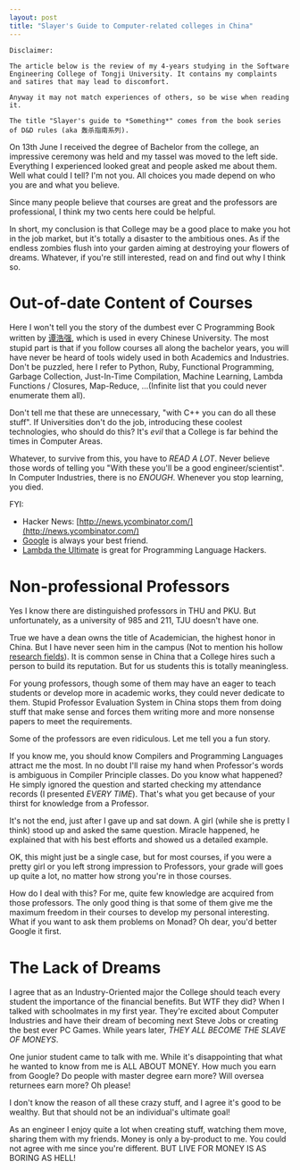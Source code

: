 ```yaml
---
layout: post
title: "Slayer's Guide to Computer-related colleges in China"
---
```


    Disclaimer:

    The article below is the review of my 4-years studying in the Software Engineering College of Tongji University. It contains my complaints and satires that may lead to discomfort.
    
    Anyway it may not match experiences of others, so be wise when reading it.
    
    The title "Slayer's guide to *Something*" comes from the book series of D&D rules (aka 轰杀指南系列).

On 13th June I received the degree of Bachelor from the college, an impressive ceremony was held and my tassel was moved to the left side. Everything I experienced looked great and people asked me about them. Well what could I tell? I'm not you. All choices you made depend on who you are and what you believe.

Since many people believe that courses are great and the professors are professional, I think my two cents here could be helpful.

In short, my conclusion is that College may be a good place to make you hot in the job market, but it's totally a disaster to the ambitious ones. As if the endless zombies flush into your garden aiming at destroying your flowers of dreams. Whatever, if you're still interested, read on and find out why I think so.

# Out-of-date Content of Courses
Here I won't tell you the story of the dumbest ever C Programming Book written by [谭浩强](http://zh.wikipedia.org/wiki/%E8%B0%AD%E6%B5%A9%E5%BC%BA), which is used in every Chinese University. The most stupid part is that if you follow courses all along the bachelor years, you will have never be heard of tools widely used in both Academics and Industries. Don't be puzzled, here I refer to Python, Ruby, Functional Programming, Garbage Collection, Just-In-Time Compilation, Machine Learning, Lambda Functions / Closures, Map-Reduce, ...(Infinite list that you could never enumerate them all).

Don't tell me that these are unnecessary, "with C++ you can do all these stuff". If Universities don't do the job, introducing these coolest technologies, who should do this? It's *evil* that a College is far behind the times in Computer Areas.

Whatever, to survive from this, you have to *READ A LOT*. Never believe those words of telling you "With these you'll be a good engineer/scientist". In Computer Industries, there is no *ENOUGH*. Whenever you stop learning, you died.

FYI:

* Hacker News: [http://news.ycombinator.com/](http://news.ycombinator.com/)
* [Google](http://www.google.com) is always your best friend.
* [Lambda the Ultimate](http://lambda-the-ultimate.org/) is great for Programming Language Hackers.

# Non-professional Professors
Yes I know there are distinguished professors in THU and PKU. But unfortunately, as a university of 985 and 211, TJU doesn't have one. 

True we have a dean owns the title of Academician, the highest honor in China. But I have never seen him in the campus (Not to mention his hollow [research fields](http://zh.wikipedia.org/wiki/%E5%91%A8%E5%85%B4%E9%93%AD)). It is common sense in China that a College hires such a person to build its reputation. But for us students this is totally meaningless.

For young professors, though some of them may have an eager to teach students or develop more in academic works, they could never dedicate to them. Stupid Professor Evaluation System in China stops them from doing stuff that make sense and forces them writing more and more nonsense papers to meet the requirements.

Some of the professors are even ridiculous. Let me tell you a fun story.

If you know me, you should know Compilers and Programming Languages attract me the most. In no doubt I'll raise my hand when Professor's words is ambiguous in Compiler Principle classes. Do you know what happened? He simply ignored the question and started checking my attendance records (I presented *EVERY TIME*). That's what you get because of your thirst for knowledge from a Professor.

It's not the end, just after I gave up and sat down. A girl (while she is pretty I think) stood up and asked the same question. Miracle happened, he explained that with his best efforts and showed us a detailed example. 

OK, this might just be a single case, but for most courses, if you were a pretty girl or you left strong impression to Professors, your grade will goes up quite a lot, no matter how strong you're in those courses.

How do I deal with this? For me, quite few knowledge are acquired from those professors. The only good thing is that some of them give me the maximum freedom in their courses to develop my personal interesting. What if you want to ask them problems on Monad? Oh dear, you'd better Google it first.

# The Lack of Dreams
I agree that as an Industry-Oriented major the College should teach every student the importance of the financial benefits. But WTF they did? When I talked with schoolmates in my first year. They're excited about Computer Industries and have their dream of becoming next Steve Jobs or creating the best ever PC Games. While years later, *THEY ALL BECOME THE SLAVE OF MONEYS*.

One junior student came to talk with me. While it's disappointing that what he wanted to know from me is ALL ABOUT MONEY. How much you earn from Google? Do people with master degree earn more? Will oversea returnees earn more? Oh please!

I don't know the reason of all these crazy stuff, and I agree it's good to be wealthy. But that should not be an individual's ultimate goal!

As an engineer I enjoy quite a lot when creating stuff, watching them move, sharing them with my friends. Money is only a by-product to me. You could not agree with me since you're different. BUT LIVE FOR MONEY IS AS BORING AS HELL!


